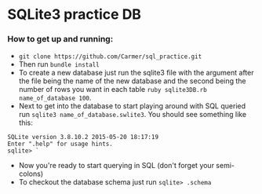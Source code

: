 # SQLite3 practice DB

### How to get up and running:

* `git clone https://github.com/Carmer/sql_practice.git`
* Then run `bundle install`
* To create a new database just run the sqlite3 file with the argument after the file being the name of the new database and the second being the number of rows you want in each table `ruby sqlite3DB.rb name_of_database 100`.
* Next to get into the database to start playing around with SQL queried run `sqlite3 name_of_database.swlite3`. You should see something like this:

```
SQLite version 3.8.10.2 2015-05-20 18:17:19
Enter ".help" for usage hints.
sqlite> `
```
* Now you're ready to start querying in SQL (don't forget your semi-colons)
* To checkout the database schema just run `sqlite> .schema`
